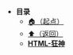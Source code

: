 * **目录**
  * [🏠（起点）](/study/README)
  * [⬆️（返回）](/study/前端/01-前端语言/README)
  * [**HTML-狂神**](/study/前端/01-前端语言/HTML/HTML-狂神)